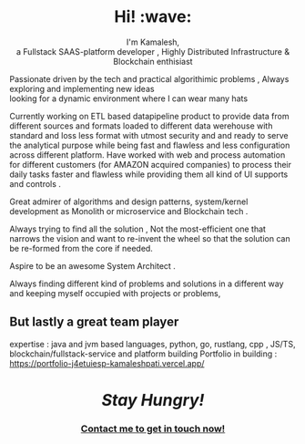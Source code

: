 <h1 align='center'> Hi! :wave:</h1>
<p align='center'>
I'm Kamalesh,
  <br>a Fullstack SAAS-platform developer , Highly Distributed Infrastructure & Blockchain enthisiast
 </p>
<p> Passionate driven by the tech and practical algorithimic problems , Always exploring and implementing new ideas 
    <br> looking for a dynamic environment where I can wear many hats 
</p>
<p> 
Currently working on ETL based datapipeline product to provide data from different sources and formats loaded to different data werehouse with standard and loss less format with utmost security and and ready to serve the analytical purpose while being fast and flawless and less configuration across different platform. Have worked with web and process automation for different customers (for AMAZON acquired companies) to process their daily tasks faster and flawless while providing them all kind of UI supports and controls .

Great admirer of algorithms and design patterns, system/kernel development as Monolith or microservice and Blockchain tech .

Always trying to find all the solution , Not the most-efficient one that narrows the vision and want to re-invent the wheel so that the solution can be re-formed from the core if needed.

Aspire to be an awesome System Architect .

Always finding different kind of problems and solutions in a different way and keeping myself occupied with projects or problems, 
<h2>But lastly a great team player</h2>

expertise : java and jvm based languages, python, go, rustlang, cpp , JS/TS, blockchain/fullstack-service and platform building
Portfolio in building : https://portfolio-j4etuiesp-kamaleshpati.vercel.app/ 
</p>
<h1 align='center'><i>Stay Hungry!</i></h1>
<h3 align='center'><a href="https://www.linkedin.com/in/kamalesh-pati-j97/">Contact me to get in touch now!</a></h3>
